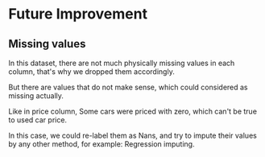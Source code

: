 # Future Improvement

## Missing values
In this dataset, there are not much physically missing values in each column, that's why we dropped them accordingly.

But there are values that do not make sense, which could considered as missing actually.

Like in price column, Some cars were priced with zero, which can't be true to used car price.

In this case, we could re-label them as Nans, and try to impute their values by any other method, for example: Regression imputing.